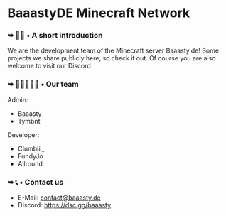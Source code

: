 # BaaastyDE Minecraft Network



### ➥ 🙋‍♀️ • A short introduction
We are the development team of the Minecraft server Baaasty.de! Some projects we share publicly here, so check it out. Of course you are also welcome to visit our Discord


### ➥ 👩🏼‍🤝‍🧑🏼 • Our team
Admin:
- Baaasty
- Tymbnt

Developer:
- Clumbiii_
- FundyJo
- Allround


### ➥ 📞 • Contact us
- E-Mail: contact@baaasty.de
- Discord: https://dsc.gg/baaasty

